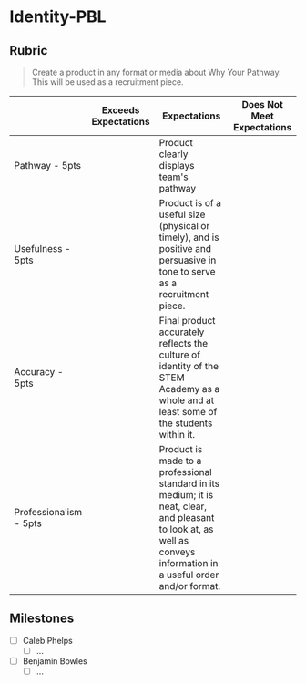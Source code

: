 # Identity-PBL

## Rubric

> Create a product in any format or media about Why Your Pathway. This will be used as a recruitment piece.

|                        | Exceeds Expectations | Expectations                                                                                                                                                          | Does Not Meet Expectations |
| ---------------------- | -------------------- | --------------------------------------------------------------------------------------------------------------------------------------------------------------------- | -------------------------- |
| Pathway - 5pts         |                      | Product clearly displays team's pathway                                                                                                                               |                            |
| Usefulness - 5pts      |                      | Product is of a useful size (physical or timely), and is positive and persuasive in tone to serve as a recruitment piece.                                             |                            |
| Accuracy - 5pts        |                      | Final product accurately reflects the culture of identity of the STEM Academy as a whole and at least some of the students within it.                                 |                            |
| Professionalism - 5pts |                      | Product is made to a professional standard in its medium; it is neat, clear, and pleasant to look at, as well as conveys information in a useful order and/or format. |                            |

## Milestones

* [ ] Caleb Phelps
  * [ ] ...
* [ ] Benjamin Bowles
  * [ ] ...
